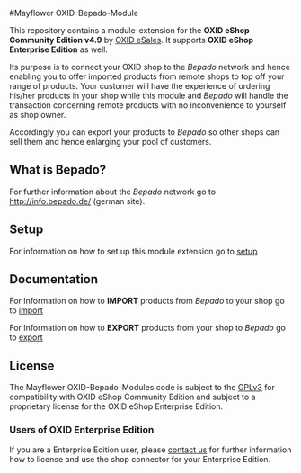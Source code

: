 #Mayflower OXID-Bepado-Module

This repository contains a module-extension for the **OXID eShop Community Edition v4.9** 
by [OXID eSales](https://www.oxid-esales.com/). It supports **OXID eShop Enterprise Edition** as well.

Its purpose is to connect your OXID shop to the *Bepado* network and hence enabling you to 
offer imported products from remote shops to top off your range of products. Your customer will 
have the experience of ordering his/her products in your shop while this module and *Bepado* will 
handle the transaction concerning remote products with no inconvenience to yourself as shop owner.

Accordingly you can export your products to *Bepado* so other shops can sell them and hence 
enlarging your pool of customers.


## What is Bepado?

For further information about the *Bepado* network go to http://info.bepado.de/ (german site).


## Setup

For information on how to set up this module extension go to 
[setup](docs/setup.md)


## Documentation

For Information on how to **IMPORT** products from *Bepado* to your shop go to 
[import](docs/import.md)

For Information on how to **EXPORT** products from your shop to *Bepado* go to 
[export](docs/export.md)


## License

The Mayflower OXID-Bepado-Modules code is subject to the [GPLv3](LICENSE.md) for compatibility with OXID eShop Community Edition and subject to a proprietary license for the OXID eShop Enterprise Edition.

### Users of OXID Enterprise Edition

If you are a Enterprise Edition user, please [contact us](mailto:kontakt@mayflower.de) for further information how to 
license and use the shop connector for your Enterprise Edition.
